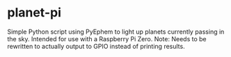# planet-pi
Simple Python script using PyEphem to light up planets currently passing in the sky. Intended for use with a Raspberry Pi Zero.
Note: Needs to be rewritten to actually output to GPIO instead of printing results.